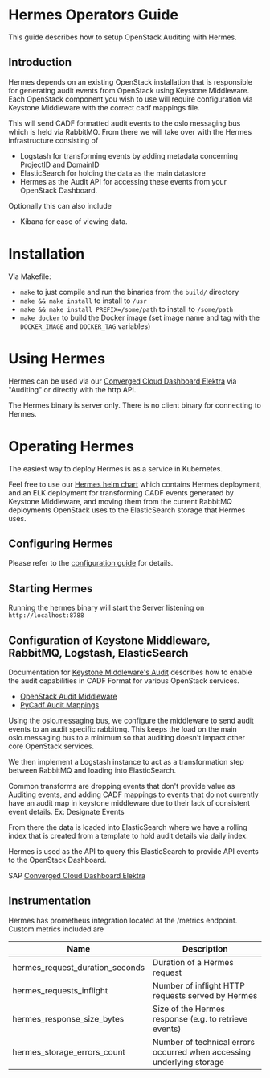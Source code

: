 # Hermes Operators Guide

This guide describes how to setup OpenStack Auditing with Hermes.

## Introduction

Hermes depends on an existing OpenStack installation that is responsible for generating
audit events from OpenStack using Keystone Middleware. Each OpenStack component you wish to 
use will require configuration via Keystone Middleware with the correct cadf mappings file.

This will send CADF formatted audit events to the oslo messaging bus which is held via RabbitMQ. 
From there we will take over with the Hermes infrastructure consisting of 

* Logstash for transforming events by adding metadata concerning ProjectID and DomainID
* ElasticSearch for holding the data as the main datastore
* Hermes as the Audit API for accessing these events from your OpenStack Dashboard.

Optionally this can also include

* Kibana for ease of viewing data.

# Installation 

Via Makefile:

* `make` to just compile and run the binaries from the `build/` directory
* `make && make install` to install to `/usr`
* `make && make install PREFIX=/some/path` to install to `/some/path`
* `make docker` to build the Docker image (set image name and tag with the `DOCKER_IMAGE` and `DOCKER_TAG` variables)

# Using Hermes

Hermes can be used via our [Converged Cloud Dashboard Elektra](https://github.com/sapcc/elektra) 
via "Auditing" or directly with the http API.

The Hermes binary is server only. There is no client binary for connecting to Hermes.

# Operating Hermes

The easiest way to deploy Hermes is as a service in Kubernetes.

Feel free to use our [Hermes helm chart](https://github.com/sapcc/helm-charts/tree/master/openstack/hermes)
which contains Hermes deployment, and an ELK deployment for transforming CADF events generated by Keystone Middleware, 
and moving them from the current RabbitMQ deployments OpenStack uses to the ElasticSearch storage that Hermes uses.

## Configuring Hermes

Please refer to the [configuration guide](./config.md) for details.

## Starting Hermes

Running the hermes binary will start the Server listening on `http://localhost:8788`

## Configuration of Keystone Middleware, RabbitMQ, Logstash, ElasticSearch

Documentation for [Keystone Middleware's Audit](https://docs.OpenStack.org/keystonemiddleware/latest/audit.html) 
describes how to enable the audit capabilities in CADF Format for
various OpenStack services. 

* [OpenStack Audit Middleware](https://github.com/sapcc/OpenStack-audit-middleware)
* [PyCadf Audit Mappings](https://github.com/OpenStack/pycadf/tree/master/etc/pycadf)

Using the oslo.messaging bus, we configure the middleware to send audit 
events to an audit specific rabbitmq. This keeps the load on the main
oslo.messaging bus to a minimum so that auditing doesn't impact other 
core OpenStack services.

We then implement a Logstash instance to act as a transformation step between RabbitMQ and
loading into ElasticSearch. 

Common transforms are dropping events that don't provide value as Auditing 
events, and adding CADF mappings to events that do not currently have an 
audit map in keystone middleware due to their lack of consistent event details.
Ex: Designate Events 

From there the data is loaded into ElasticSearch where we have a rolling 
index that is created from a template to hold audit details via daily 
index.

Hermes is used as the API to query this ElasticSearch to provide API events
to the OpenStack Dashboard. 

SAP [Converged Cloud Dashboard Elektra](https://github.com/sapcc/elektra) 

## Instrumentation 

Hermes has prometheus integration located at the /metrics endpoint. Custom metrics included are

| **Name** | **Description** | 
| --- | --- | 
| hermes_request_duration_seconds | Duration of a Hermes request | 
| hermes_requests_inflight |  Number of inflight HTTP requests served by Hermes |
| hermes_response_size_bytes | Size of the Hermes response (e.g. to retrieve events) | 
| hermes_storage_errors_count | Number of technical errors occurred when accessing underlying storage | 
